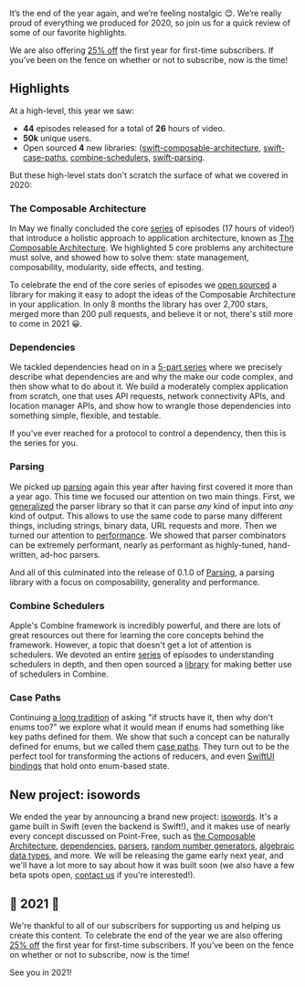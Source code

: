 It’s the end of the year again, and we’re feeling nostalgic 😊. We’re really proud of everything we
produced for 2020, so join us for a quick review of some of our favorite highlights.

We are also offering [25% off](/discounts/2020-is-over) the first year for first-time subscribers.
If you’ve been on the fence on whether or not to subscribe, now is the time!

## Highlights

At a high-level, this year we saw:

* **44** episodes released for a total of **26** hours of video.
* **50k** unique users.
* Open sourced **4** new libraries: ([swift-composable-architecture](https://github.com/pointfreeco/swift-composable-architecture), [swift-case-paths](https://github.com/pointfreeco/swift-case-paths), [combine-schedulers](https://github.com/pointfreeco/combine-schedulers), [swift-parsing](https://github.com/pointfreeco/swift-parsing).

But these high-level stats don't scratch the surface of what we covered in 2020:

### The Composable Architecture

In May we finally concluded the core [series](/collections/composable-architecture) of episodes (17
hours of video!) that introduce a holistic approach to application architecture, known as
[The Composable Architecture](https://www.github.com/pointfreeco/swift-composable-architecture). We
highlighted 5 core problems any architecture must solve, and showed how to solve them: state
management, composability, modularity, side effects, and testing.

To celebrate the end of the core series of episodes we
[open sourced](https://github.com/pointfreeco/swift-composable-architecture) a library for making it
easy to adopt the ideas of the Composable Architecture in your application. In only 8 months the
library has over 2,700 stars, merged more than 200 pull requests, and believe it or not, there's
still more to come in 2021 😀.

### Dependencies

We tackled dependencies head on in a [5-part series](/collections/dependencies) where we precisely
describe what dependencies are and why the make our code complex, and then show what to do about it.
We build a moderately complex application from scratch, one that uses API requests, network
connectivity APIs, and location manager APIs, and show how to wrangle those dependencies into
something simple, flexible, and testable.

If you've ever reached for a protocol to control a dependency, then this is the series for you.

### Parsing

We picked up [parsing](/collections/parsing) again this year after having first covered it more than
a year ago. This time we focused our attention on two main things. First, we
[generalized](/collections/parsing/generalization) the parser library so that it can parse _any_
kind of input into _any_ kind of output. This allows to use the same code to parse many different
things, including strings, binary data, URL requests and more. Then we turned our attention to
[performance](/collections/parsing/performance). We showed that parser combinators can be extremely
performant, nearly as performant as highly-tuned, hand-written, ad-hoc parsers.

And all of this culminated into the release of 0.1.0 of
[Parsing](https://github.com/pointfreeco/swift-parsing), a parsing library with a focus on
composability, generality and performance.

### Combine Schedulers

Apple's Combine framework is incredibly powerful, and there are lots of great resources out there
for learning the core concepts behind the framework. However, a topic that doesn't get a lot of
attention is schedulers. We devoted an entire [series](/collections/combine/schedulers) of episodes
to understanding schedulers in depth, and then open sourced a
[library](https://www.github.com/pointfreeco/combine-schedulers) for making better use of schedulers
in Combine.

### Case Paths

Continuing [a long tradition](/collections/enums-and-structs) of asking "if structs have it, then
why don't enums too?" we explore what it would mean if enums had something like key paths defined
for them. We show that such a concept can be naturally defined for enums, but we called them
[case paths](/collections/enums-and-structs/case-paths). They turn out to be the perfect tool for
transforming the actions of reducers, and even
[SwiftUI bindings](/collections/enums-and-structs/composable-swiftui-bindings) that hold onto
enum-based state.

## New project: isowords

We ended the year by announcing a brand new project: [isowords](https://www.isowords.xyz). It's a
game built in Swift (even the backend is Swift!), and it makes use of nearly every concept discussed
on Point-Free, such as [the Composable Architecture](/collections/composable-architecture),
[dependencies](/collections/dependencies), [parsers](/collections/parsing),
[random number generators](/collections/randomness),
[algebraic data types](/collections/algebraic-data-types), and more. We will be releasing the game
early next year, and we'll have a lot more to say about how it was built soon (we also have a few
beta spots open, [contact us](mailto:support@pointfree.co) if you're interested!).

## 🎉 2021 🎉

We're thankful to all of our subscribers for supporting us and helping us create this content. To
celebrate the end of the year we are also offering [25% off](/discounts/2020-is-over) the first year
for first-time subscribers. If you’ve been on the fence on whether or not to subscribe, now is the
time!

See you in 2021!
